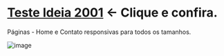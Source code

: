 # [Teste Ideia 2001](teste-ideia-2001-o751.vercel.app) <- Clique e confira.
Páginas - Home e Contato responsivas para todos os tamanhos.

![image](https://user-images.githubusercontent.com/104214681/202577479-3e2b3463-6b06-4ea5-a0d8-b34b2d0f03c4.png)
